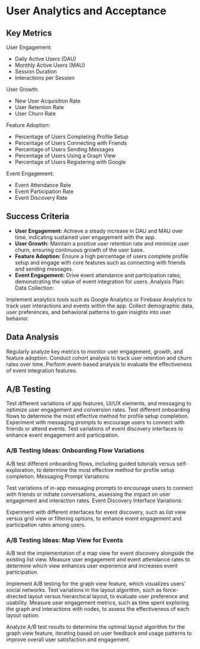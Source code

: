 # User Analytics and Acceptance

## Key Metrics

User Engagement:

- Daily Active Users (DAU)
- Monthly Active Users (MAU)
- Session Duration
- Interactions per Session

User Growth:

- New User Acquisition Rate
- User Retention Rate
- User Churn Rate

Feature Adoption:

- Percentage of Users Completing Profile Setup
- Percentage of Users Connecting with Friends
- Percentage of Users Sending Messages
- Percentage of Users Using a Graph View
- Percentage of Users Registering with Google

Event Engagement:

- Event Attendance Rate
- Event Participation Rate
- Event Discovery Rate

## Success Criteria

- **User Engagement:** Achieve a steady increase in DAU and MAU over time, indicating sustained user engagement with the app.
- **User Growth:** Maintain a positive user retention rate and minimize user churn, ensuring continuous growth of the user base.
- **Feature Adoption:** Ensure a high percentage of users complete profile setup and engage with core features such as connecting with friends and sending messages.
- **Event Engagement:** Drive event attendance and participation rates, demonstrating the value of event integration for users.
Analysis Plan:
Data Collection:

Implement analytics tools such as Google Analytics or Firebase Analytics to track user interactions and events within the app.
Collect demographic data, user preferences, and behavioral patterns to gain insights into user behavior.

## Data Analysis

Regularly analyze key metrics to monitor user engagement, growth, and feature adoption.
Conduct cohort analysis to track user retention and churn rates over time.
Perform event-based analysis to evaluate the effectiveness of event integration features.

## A/B Testing

Test different variations of app features, UI/UX elements, and messaging to optimize user engagement and conversion rates. Test different onboarding flows to determine the most effective method for profile setup completion. Experiment with messaging prompts to encourage users to connect with friends or attend events. Test variations of event discovery interfaces to enhance event engagement and participation.

### A/B Testing Ideas: Onboarding Flow Variations

A/B test different onboarding flows, including guided tutorials versus self-exploration, to determine the most effective method for profile setup completion.
Messaging Prompt Variations:

Test variations of in-app messaging prompts to encourage users to connect with friends or initiate conversations, assessing the impact on user engagement and interaction rates.
Event Discovery Interface Variations:

Experiment with different interfaces for event discovery, such as list view versus grid view or filtering options, to enhance event engagement and participation rates among users.

### A/B Testing Ideas: Map View for Events

A/B test the implementation of a map view for event discovery alongside the existing list view. Measure user engagement and event attendance rates to determine which view enhances user experience and increases event participation.

Implement A/B testing for the graph view feature, which visualizes users' social networks. Test variations in the layout algorithm, such as force-directed layout versus hierarchical layout, to evaluate user preference and usability.
Measure user engagement metrics, such as time spent exploring the graph and interactions with nodes, to assess the effectiveness of each layout option.

Analyze A/B test results to determine the optimal layout algorithm for the graph view feature, iterating based on user feedback and usage patterns to improve overall user satisfaction and engagement.